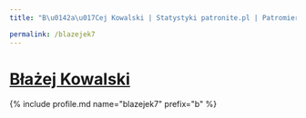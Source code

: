 ```yaml
---
title: "B\u0142a\u017Cej Kowalski | Statystyki patronite.pl | Patromierz"

permalink: /blazejek7
---
```


# [Błażej Kowalski](https://patronite.pl/blazejek7)

{% include profile.md name="blazejek7" prefix="b" %}
